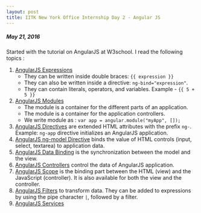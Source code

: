 ```yaml
---
layout: post
title: IITK New York Office Internship Day 2 - Angular JS 
---
```

##### *May 21, 2016*

Started with the tutorial on AngularJS at W3school. I read the following topics :

1. [AngularJS Expressions](http://www.w3schools.com/angular/angular_expressions.asp) 
   * They can be written inside double braces:  ```{{ expression }}```
   * They can also be written inside a directive: ```ng-bind="expression"```.
   * They can contain literals, operators, and variables. Example -  ```{{ 5 + 5 }}```
2. [AngularJS Modules](http://www.w3schools.com/angular/angular_modules.asp)
   * The module is a container for the different parts of an application.
   * The module is a container for the application controllers.
   * We write module as : 
     ```var app = angular.module("myApp", []);```
3. [AngularJS Directives](http://www.w3schools.com/angular/angular_directives.asp) are extended HTML attributes with the prefix ```ng-```. Example: ```ng-app``` directive initializes an AngularJS application.
4. [AngularJS ng-model Directive](http://www.w3schools.com/angular/angular_model.asp) binds the value of HTML controls (input, select, textarea) to application data.
5. [AngularJS Data Binding](http://www.w3schools.com/angular/angular_databinding.asp) is the synchronization between the model and the view.
6. [AngularJS Controllers](http://www.w3schools.com/angular/angular_controllers.asp) control the data of AngularJS application.
7. [AngularJS Scope](http://www.w3schools.com/angular/angular_scopes.asp) is the binding part between the HTML (view) and the JavaScript (controller). It is also available for both the view and the controller.
8. [AngularJS Filters](http://www.w3schools.com/angular/angular_filters.asp) to transform data. They can be added to expressions by using the pipe character ```|```, followed by a filter.
9. [AngularJS Services](http://www.w3schools.com/angular/angular_services.asp) 

  
